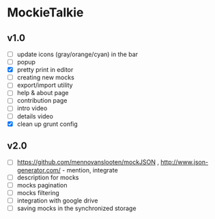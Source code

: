MockieTalkie
============

## v1.0
- [ ] update icons (gray/orange/cyan) in the bar
- [ ] popup
- [x] pretty print in editor
- [ ] creating new mocks
- [ ] export/import utility
- [ ] help & about page
- [ ] contribution page
- [ ] intro video
- [ ] details video
- [x] clean up grunt config

## v2.0
- [ ] https://github.com/mennovanslooten/mockJSON , http://www.json-generator.com/ - mention, integrate
- [ ] description for mocks
- [ ] mocks pagination
- [ ] mocks filtering
- [ ] integration with google drive
- [ ] saving mocks in the synchronized storage
